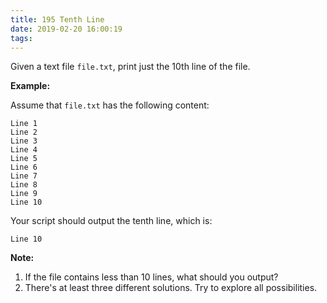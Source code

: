 ```yaml
---
title: 195 Tenth Line
date: 2019-02-20 16:00:19
tags:
---
```


Given a text file `file.txt`, print just the 10th line of the file.

**Example:**

Assume that `file.txt` has the following content:

```
Line 1
Line 2
Line 3
Line 4
Line 5
Line 6
Line 7
Line 8
Line 9
Line 10
```

Your script should output the tenth line, which is:

```
Line 10
```

**Note:**
1. If the file contains less than 10 lines, what should you output?
2. There's at least three different solutions. Try to explore all possibilities.